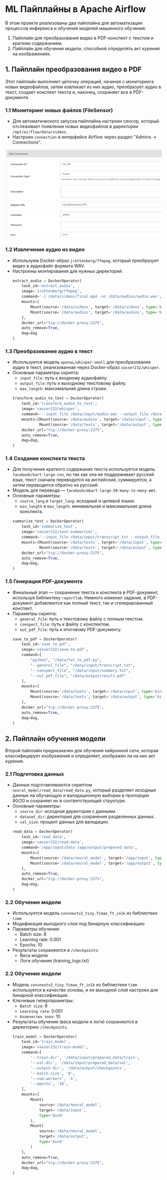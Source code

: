 # ML Пайплайны в Apache Airflow

В этом проекте реализованы два пайплайна для автоматизации процессов инференса и обучения моделей машинного обучения:

1. Пайплайн для преобразования видео в PDF-конспект с текстом и кратким содержанием.
2. Пайплайн для обучения модели, способной определять акт курения на изображениях.

## 1. Пайплайн преобразования видео в PDF

Этот пайплайн выполняет цепочку операций, начиная с мониторинга новых видеофайлов, затем извлекает из них аудио, преобразует аудио в текст, создает конспект текста и, наконец, сохраняет все в PDF-документе. 

### 1.1 Мониторинг новых файлов (FileSensor)
- Для автоматического запуска пайплайна настроен сенсор, который отслеживает появление новых видеофайлов в директории `/opt/airflow/data/videos`.
- Настроен `connection` в интерфейсе Airflow через раздел "Admins → Connections".

![Filesensor connection example](./lab_2/images/image_1.jpg)


### 1.2 Извлечение аудио из видео
- Используем Docker-образ `jrottenberg/ffmpeg`, который преобразует видео в аудиофайл формата WAV.
- Настроены монтирования для нужных директорий:
  ```python
  extract_audio = DockerOperator(
      task_id='extract_audio',
      image='jrottenberg/ffmpeg',
      command='-i /data/videos/final.mp4 -vn /data/audios/audio.wav',
      mounts=[
          Mount(source='/data/videos', target='/data/videos', type='bind'),
          Mount(source='/data/audios', target='/data/audios', type='bind')
      ],
      docker_url="tcp://docker-proxy:2375",
      auto_remove=True,
      dag=dag
  )
  ```
 
### 1.3 Преобразование аудио в текст
- Используется модель `openai/whisper-small` для преобразования аудио в текст, реализованная через Docker-образ `vasser232/whisper`.
- Основные параметры скрипта:
    - `input_file`: путь к входному аудиофайлу.
    - `output_file`: путь к выходному текстовому файлу.
    - `max_length`: максимальная длина строки.
  ```python
  transform_audio_to_text = DockerOperator(
      task_id='transform_audio_to_text',
      image='vasser232/whisper',
      command='--input_file /data/input/audio.wav --output_file /data/output/transcript.txt --max_length 80',
      mounts=[Mount(source='/data/audios', target='/data/input', type='bind'),
              Mount(source='/data/texts', target='/data/output', type='bind')],
      docker_url="tcp://docker-proxy:2375",
      auto_remove=True,
      dag=dag,
  )
  ```
   
### 1.4 Создание конспекта текста
- Для получения краткого содержания текста используется модель `facebook/bart-large-cnn`, но так как она не поддерживает русский язык,
текст сначала переводится на английский, суммируется, а затем переводится обратно на русский.
- Модель для перевода — `facebook/mbart-large-50-many-to-many-mmt`.
- Основные параметры:
    - `source_lang` и `target_lang`: исходный и целевой языки.
    - `min_length` и `max_length`: минимальная и максимальная длина конспекта.
  ```python
  summarize_text = DockerOperator(
      task_id='summarize_text',
      image='vasser232/text-summarizer',
      command='--input_file /data/input/transcript.txt --output_file /data/output/summary.txt --max_length 1000 --min_length 500',
      mounts=[Mount(source='/data/texts', target='/data/input', type='bind'),
              Mount(source='/data/texts', target='/data/output', type='bind')],
      docker_url="tcp://docker-proxy:2375",
      auto_remove=True,
      dag=dag,
  )
  ```
 
### 1.5 Генерация PDF-документа
- Финальный этап — сохранение текста и конспекта в PDF-документ, используя библиотеку `reportlab`. Немного изменил задание, в PDF-документ добавляются как полный текст,
так и сгенерированный конспект.
- Параметры скрипта:
    - `general_file`: путь к текстовому файлу с полным текстом.
    - `conspect_file`: путь к файлу с конспектом.
    - `out_pdf_file`: путь к итоговому PDF-документу.
  ```python
  save_to_pdf = DockerOperator(
      task_id='save_to_pdf',
      image='vasser232/save-to-pdf',
      command=[
          "python", "/data/txt_to_pdf.py", 
          "--general_file", "/data/input/transcript.txt",
          "--conspect_file", "/data/input/summary.txt",
          "--out_pdf_file", "/data/output/result.pdf"
      ],
      mounts=[
          Mount(source='/data/texts', target='/data/input', type='bind'),
          Mount(source='/data/texts', target='/data/output', type='bind')
      ],
      docker_url="tcp://docker-proxy:2375",
      auto_remove=True,
      dag=dag,
  )
  ```
   
## 2. Пайплайн обучения модели
Второй пайплайн предназначен для обучения нейронной сети, которая классифицирует изображения и определяет, изображен ли на них акт курения.

### 2.1 Подготовка данных
- Данные подготавливаются скриптом `neural_model/read_data/read_data.py`, который разделяет исходные данные на обучающую и валидационную выборки в пропорции 80/20 и
сохраняет их в соответствующей структуре.
- Основные параметры:
    - `source_dir`: исходная директория с данными.
    - `dataset_dir`: директория для сохранения разделенных данных.
    - `val_size`: процент данных для валидации.
  ```python
  read_data = DockerOperator(
      task_id='read_data',
      image='vasser232/read-data',
      command='/app/input/data /app/output/prepared_data',
      mounts=[
          Mount(source='/data/neural_model', target='/app/input', type='bind'),
          Mount(source='/data/neural_model', target='/app/output', type='bind')
      ],
      auto_remove=True,
      docker_url="tcp://docker-proxy:2375",
      dag=dag,
  )
  ```

### 2.2 Обучение модели
- Используется модель `convnextv2_tiny.fcmae_ft_in1k` из библиотеки `timm`
- Модификация выходного слоя под бинарную классификацию
- Параметры обучения:
  - Batch size: 8
  - Learning rate: 0.001
  - Epochs: 10
- Результаты сохраняются в `/checkpoints`:
  - Веса модели
  - Логи обучения (training_logs.txt)
 
### 2.2 Обучение модели
- Модель `convnextv2_tiny.fcmae_ft_in1k` из библиотеки `timm` используется в качестве основы, и ее выходной слой настроен для бинарной классификации.
- Ключевые гиперпараметры:
    - `Batch size`: 8
    - `Learning rate`: 0.001
    - `Количество эпох`: 10
- Результаты обучения (веса модели и логи) сохраняются в директорию `/checkpoints`.
  ```python
  train_model = DockerOperator(
      task_id='train_model',
      image='vasser232/train-model',
      command=[
          '--train-dir', '/data/input/prepared_data/train',  
          '--val-dir', '/data/input/prepared_data/val',      
          '--output-dir', '/data/output/checkpoints',         
          '--batch-size', '8',
          '--num-workers', '4',
          '--epochs', '10',
      ],
      mounts=[
          Mount(
              source='/data/neural_model',  
              target='/data/input',         
              type='bind'
          ),
          Mount(
              source='/data/neural_model',  
              target='/data/output',        
              type='bind'
          )
      ],
      auto_remove=True,
      docker_url="tcp://docker-proxy:2375",
      dag=dag,
  )
  ```

